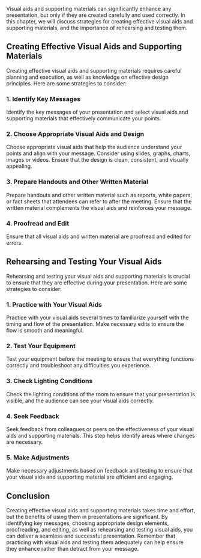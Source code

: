 
Visual aids and supporting materials can significantly enhance any presentation, but only if they are created carefully and used correctly. In this chapter, we will discuss strategies for creating effective visual aids and supporting materials, and the importance of rehearsing and testing them.

Creating Effective Visual Aids and Supporting Materials
-------------------------------------------------------

Creating effective visual aids and supporting materials requires careful planning and execution, as well as knowledge on effective design principles. Here are some strategies to consider:

### 1. Identify Key Messages

Identify the key messages of your presentation and select visual aids and supporting materials that effectively communicate your points.

### 2. Choose Appropriate Visual Aids and Design

Choose appropriate visual aids that help the audience understand your points and align with your message. Consider using slides, graphs, charts, images or videos. Ensure that the design is clean, consistent, and visually appealing.

### 3. Prepare Handouts and Other Written Material

Prepare handouts and other written material such as reports, white papers, or fact sheets that attendees can refer to after the meeting. Ensure that the written material complements the visual aids and reinforces your message.

### 4. Proofread and Edit

Ensure that all visual aids and written material are proofread and edited for errors.

Rehearsing and Testing Your Visual Aids
---------------------------------------

Rehearsing and testing your visual aids and supporting materials is crucial to ensure that they are effective during your presentation. Here are some strategies to consider:

### 1. Practice with Your Visual Aids

Practice with your visual aids several times to familiarize yourself with the timing and flow of the presentation. Make necessary edits to ensure the flow is smooth and meaningful.

### 2. Test Your Equipment

Test your equipment before the meeting to ensure that everything functions correctly and troubleshoot any difficulties you experience.

### 3. Check Lighting Conditions

Check the lighting conditions of the room to ensure that your presentation is visible, and the audience can see your visual aids correctly.

### 4. Seek Feedback

Seek feedback from colleagues or peers on the effectiveness of your visual aids and supporting materials. This step helps identify areas where changes are necessary.

### 5. Make Adjustments

Make necessary adjustments based on feedback and testing to ensure that your visual aids and supporting material are efficient and engaging.

Conclusion
----------

Creating effective visual aids and supporting materials takes time and effort, but the benefits of using them in presentations are significant. By identifying key messages, choosing appropriate design elements, proofreading, and editing, as well as rehearsing and testing visual aids, you can deliver a seamless and successful presentation. Remember that practicing with visual aids and testing them adequately can help ensure they enhance rather than detract from your message.
